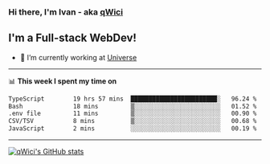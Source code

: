 ### Hi there, I'm Ivan - aka [qWici][website]

## I'm a Full-stack WebDev!
- 🔭 I’m currently working at [Universe][universe]

---

📊 **This week I spent my time on**
<!--START_SECTION:waka-->

```txt
TypeScript        19 hrs 57 mins  ████████████████████████░   96.24 %
Bash              18 mins         ▒░░░░░░░░░░░░░░░░░░░░░░░░   01.52 %
.env file         11 mins         ▒░░░░░░░░░░░░░░░░░░░░░░░░   00.90 %
CSV/TSV           8 mins          ▒░░░░░░░░░░░░░░░░░░░░░░░░   00.68 %
JavaScript        2 mins          ░░░░░░░░░░░░░░░░░░░░░░░░░   00.19 %
```

<!--END_SECTION:waka-->

---

[![qWici's GitHub stats](https://github-readme-stats.vercel.app/api?username=qWici)](https://github.com/qWici/github-readme-stats)

[website]: https://devkucher.com
[twitter]: https://twitter.com/KucherDev
[linkedin]: https://www.linkedin.com/in/ivankucher
[universe]: https://universeapps.limited
